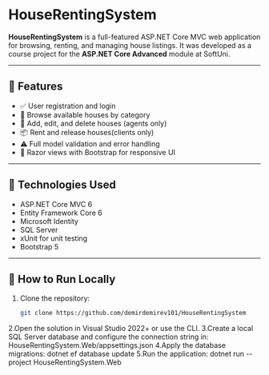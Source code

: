 # HouseRentingSystem

**HouseRentingSystem** is a full-featured ASP.NET Core MVC web application for browsing, renting, and managing house listings. It was developed as a course project for the **ASP.NET Core Advanced** module at SoftUni.

---

## 🔑 Features

- ✅ User registration and login
- 🏡 Browse available houses by category
- 📝 Add, edit, and delete houses (agents only)
- 📦 Rent and release houses(clients only)
- ⚠️ Full model validation and error handling
- 🎨 Razor views with Bootstrap for responsive UI

---

## 🧰 Technologies Used

- ASP.NET Core MVC 6
- Entity Framework Core 6
- Microsoft Identity
- SQL Server
- xUnit for unit testing
- Bootstrap 5

---

## 🚀 How to Run Locally
1. Clone the repository:
   ```bash
   git clone https://github.com/demirdemirev101/HouseRentingSystem
2.Open the solution in Visual Studio 2022+ or use the CLI.
3.Create a local SQL Server database and configure the connection string in:
   HouseRentingSystem.Web/appsettings.json
4.Apply the database migrations:
   dotnet ef database update
5.Run the application:
  dotnet run --project HouseRentingSystem.Web
